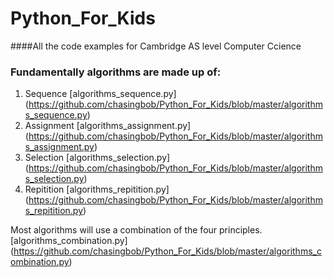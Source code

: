 # Python_For_Kids
####All the code examples for Cambridge AS level Computer Ccience

### Fundamentally algorithms are made up of: 
1. Sequence [algorithms_sequence.py] (https://github.com/chasingbob/Python_For_Kids/blob/master/algorithms_sequence.py)
2. Assignment [algorithms_assignment.py] (https://github.com/chasingbob/Python_For_Kids/blob/master/algorithms_assignment.py)
3. Selection [algorithms_selection.py] (https://github.com/chasingbob/Python_For_Kids/blob/master/algorithms_selection.py)
4. Repitition [algorithms_repitition.py] (https://github.com/chasingbob/Python_For_Kids/blob/master/algorithms_repitition.py)

Most algorithms will use a combination of the four principles. [algorithms_combination.py] (https://github.com/chasingbob/Python_For_Kids/blob/master/algorithms_combination.py)
